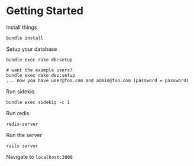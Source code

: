 # Getting Started
Install things

    bundle install

Setup your database

    bundle exec rake db:setup

    # want the example users?
    bundle exec rake dev:setup
    ... now you have user@foo.com and admin@foo.com (password = password)

Run sidekiq

    bundle exec sidekiq -c 1

Run redis

    redis-server

Run the server

    rails server

Navigate to `localhost:3000`

